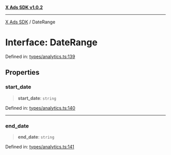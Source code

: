 [**X Ads SDK v1.0.2**](../README.md)

***

[X Ads SDK](../globals.md) / DateRange

# Interface: DateRange

Defined in: [types/analytics.ts:139](https://github.com/kage1020/x-ads-sdk/blob/main/src/types/analytics.ts#L139)

## Properties

### start\_date

> **start\_date**: `string`

Defined in: [types/analytics.ts:140](https://github.com/kage1020/x-ads-sdk/blob/main/src/types/analytics.ts#L140)

***

### end\_date

> **end\_date**: `string`

Defined in: [types/analytics.ts:141](https://github.com/kage1020/x-ads-sdk/blob/main/src/types/analytics.ts#L141)

